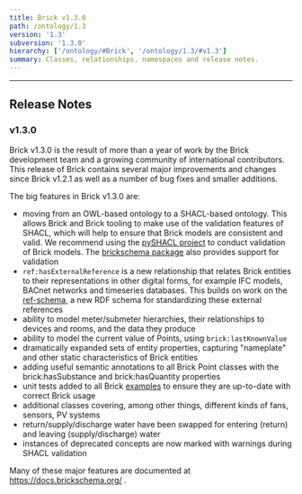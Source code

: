 ```yaml
---
title: Brick v1.3.0
path: /ontology/1.3
version: '1.3'
subversion: '1.3.0'
hierarchy: ['/ontology/#Brick', '/ontology/1.3/#v1.3']
summary: Classes, relationships, namespaces and release notes.
---
```

---

## Release Notes

### v1.3.0

Brick v1.3.0 is the result of more than a year of work by the Brick development team and a growing community of international contributors. This release of Brick contains several major improvements and changes since Brick v1.2.1 as well as a number of bug fixes and smaller additions.

The big features in Brick v1.3.0 are:
- moving from an OWL-based ontology to a SHACL-based ontology. This allows Brick and Brick tooling to make use of the validation features of SHACL, which will help to ensure that Brick models are consistent and valid. We recommend using the [pySHACL project](https://pypi.org/project/pyshacl) to conduct validation of Brick models. The [brickschema package](https://brickschema.readthedocs.io/en/latest/) also provides support for validation
- `ref:hasExternalReference` is a new relationship that relates Brick entities to their representations in other digital forms, for example IFC models, BACnet networks and timeseries databases. This builds on work on the [ref-schema](https://github.com/gtfierro/ref-schema), a new RDF schema for standardizing these external references
- ability to model meter/submeter hierarchies, their relationships to devices and rooms, and the data they produce
- ability to model the current value of Points, using `brick:lastKnownValue`
- dramatically expanded sets of entity properties, capturing "nameplate" and other static characteristics of Brick entities
- adding useful semantic annotations to all Brick Point classes with the brick:hasSubstance and brick:hasQuantity properties
- unit tests added to all Brick [examples](https://github.com/BrickSchema/Brick/tree/master/examples) to ensure they are up-to-date with correct Brick usage
- additional classes covering, among other things, different kinds of fans, sensors, PV systems
- return/supply/discharge water have been swapped for entering (return) and leaving (supply/discharge) water
- instances of deprecated concepts are now marked with warnings during SHACL validation

Many of these major features are documented at https://docs.brickschema.org/ .
